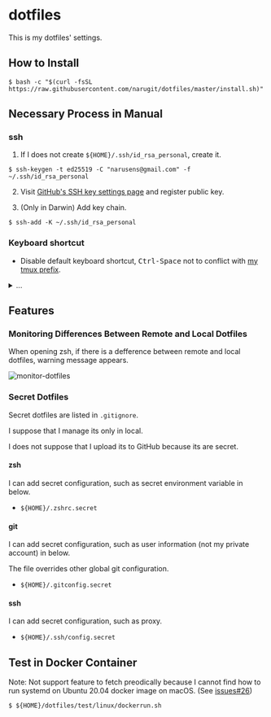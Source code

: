 # dotfiles

This is my dotfiles' settings.

## How to Install

```console
$ bash -c "$(curl -fsSL https://raw.githubusercontent.com/narugit/dotfiles/master/install.sh)"
```

## Necessary Process in Manual
### ssh 
1. If I does not create `${HOME}/.ssh/id_rsa_personal`, create it.
```console
$ ssh-keygen -t ed25519 -C "narusens@gmail.com" -f ~/.ssh/id_rsa_personal
```

2. Visit [GitHub's SSH key settings page](https://github.com/settings/keys) and register public key.

3. (Only in Darwin) Add key chain.
```console
$ ssh-add -K ~/.ssh/id_rsa_personal
```

### Keyboard shortcut
- Disable default keyboard shortcut, <kbd>Ctrl-Space</kbd> not to conflict with [my tmux prefix](https://github.com/narugit/dotfiles/blob/dddb2c128df8fb8ef2ed2b87fbf5d5daf21b789c/etc/tmux/.tmux.d/keybinding.tmux#L1).

<details>
<summary>...</summary>
<img src="https://user-images.githubusercontent.com/28133383/154788477-01ea7358-6eae-45d8-b174-f89fdbc4d403.png" width="50%">
</details>


## Features
### Monitoring Differences Between Remote and Local Dotfiles
When opening zsh, if there is a defference between remote and local dotfiles, warning message appears.

![monitor-dotfiles](https://user-images.githubusercontent.com/51317139/134848314-2051a95a-15ae-4f40-bbeb-d4188c85ef3f.png)

### Secret Dotfiles
Secret dotfiles are listed in `.gitignore`.

I suppose that I manage its only in local.

I does not suppose that I upload its to GitHub because its are secret.

#### zsh
I can add secret configuration, such as secret environment variable in below.
- `${HOME}/.zshrc.secret`

#### git
I can add secret configuration, such as user information (not my private account) in below.

The file overrides other global git configuration.

- `${HOME}/.gitconfig.secret`

#### ssh
I can add secret configuration, such as proxy.

- `${HOME}/.ssh/config.secret`

## Test in Docker Container
Note: Not support feature to fetch preodically because I cannot find how to run systemd on Ubuntu 20.04 docker image on macOS. (See [issues#26](https://github.com/narugit/dotfiles/issues/26))

```console
$ ${HOME}/dotfiles/test/linux/dockerrun.sh
```

